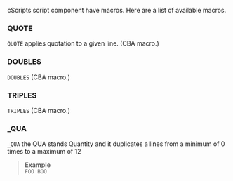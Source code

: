 cScripts script component have macros. Here are a list of available macros.

### QUOTE
`QUOTE` applies quotation to a given line. (CBA macro.)

### DOUBLES
`DOUBLES` (CBA macro.)

### TRIPLES
`TRIPLES` (CBA macro.)

### _QUA
`_QUA` the QUA stands Quantity and it duplicates a lines from a minimum of 0 times to a maximum of 12
> **Example**<br>
> ```FOO BOO```